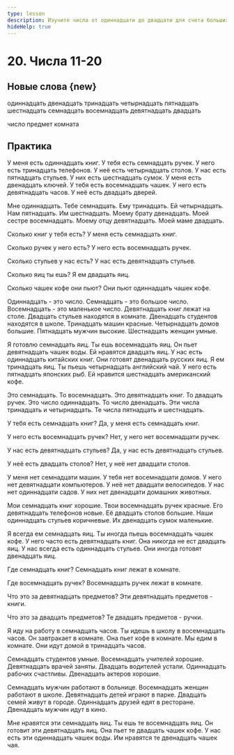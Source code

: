 ```yaml
---
type: lesson
description: Изучите числа от одиннадцати до двадцати для счета больших количеств и разговора о возрасте, времени и количествах в повседневной жизни
hideHelp: true
---
```


# 20. Числа 11-20

## Новые слова {new}

одиннадцать
двенадцать
тринадцать
четырнадцать
пятнадцать
шестнадцать
семнадцать
восемнадцать
девятнадцать
двадцать

число
предмет
комната

## Практика

У меня есть одиннадцать книг.
У тебя есть семнадцать ручек.
У него есть тринадцать телефонов.
У неё есть четырнадцать столов.
У нас есть пятнадцать стульев.
У них есть шестнадцать сумок.
У меня есть двенадцать ключей.
У тебя есть восемнадцать чашек.
У него есть девятнадцать часов.
У неё есть двадцать дверей.

Мне одиннадцать.
Тебе семнадцать.
Ему тринадцать.
Ей четырнадцать.
Нам пятнадцать.
Им шестнадцать.
Моему брату двенадцать.
Моей сестре восемнадцать.
Моему отцу девятнадцать.
Моей маме двадцать.

Сколько книг у тебя есть?
У меня есть семнадцать книг.

Сколько ручек у него есть?
У него есть восемнадцать ручек.

Сколько стульев у нас есть?
У нас есть девятнадцать стульев.

Сколько яиц ты ешь?
Я ем двадцать яиц.

Сколько чашек кофе они пьют?
Они пьют одиннадцать чашек кофе.

Одиннадцать - это число.
Семнадцать - это большое число.
Восемнадцать - это маленькое число.
Девятнадцать книг лежат на столе.
Двадцать стульев находятся в комнате.
Двенадцать студентов находятся в школе.
Тринадцать машин красные.
Четырнадцать домов большие.
Пятнадцать мужчин высокие.
Шестнадцать женщин умные.

Я готовлю семнадцать яиц.
Ты ешь восемнадцать яиц.
Он пьет девятнадцать чашек воды.
Ей нравятся двадцать яиц.
У нас есть одиннадцать китайских книг.
Они готовят двенадцать русских яиц.
Я ем тринадцать яиц.
Ты пьешь четырнадцать английский чай.
У него есть пятнадцать японских рыб.
Ей нравится шестнадцать американский кофе.

Это семнадцать.
То восемнадцать.
Это девятнадцать книг.
То двадцать ручек.
Это число одиннадцать.
То число двенадцать.
Эти числа тринадцать и четырнадцать.
Те числа пятнадцать и шестнадцать.

У тебя есть семнадцать книг?
Да, у меня есть семнадцать книг.

У него есть восемнадцать ручек?
Нет, у него нет восемнадцати ручек.

У нас есть девятнадцать стульев?
Да, у нас есть девятнадцать стульев.

У неё есть двадцать столов?
Нет, у неё нет двадцати столов.

У меня нет семнадцати машин.
У тебя нет восемнадцати домов.
У него нет девятнадцати компьютеров.
У неё нет двадцати велосипедов.
У нас нет одиннадцати садов.
У них нет двенадцати домашних животных.

Мои семнадцать книг хорошие.
Твои восемнадцать ручек красные.
Его девятнадцать телефонов новые.
Её двадцать столов большие.
Наши одиннадцать стульев коричневые.
Их двенадцать сумок маленькие.

Я всегда ем семнадцать яиц.
Ты иногда пьешь восемнадцать чашек кофе.
У него часто есть девятнадцать книг.
Она никогда не ест двадцать яиц.
У нас всегда есть одиннадцать стульев.
Они иногда готовят двенадцать яиц.

Где семнадцать книг?
Семнадцать книг лежат в комнате.

Где восемнадцать ручек?
Восемнадцать ручек лежат в комнате.

Что это за девятнадцать предметов?
Эти девятнадцать предметов - книги.

Что это за двадцать предметов?
Те двадцать предметов - ручки.

Я иду на работу в семнадцать часов.
Ты идешь в школу в восемнадцать часов.
Он завтракает в комнате.
Она пьет кофе в комнате.
Мы едим в комнате.
Они идут домой в тринадцать часов.

Семнадцать студентов умные.
Восемнадцать учителей хорошие.
Девятнадцать врачей заняты.
Двадцать водителей устали.
Одиннадцать рабочих счастливы.
Двенадцать актеров хорошие.

Семнадцать мужчин работают в больнице.
Восемнадцать женщин работают в школе.
Девятнадцать детей играют в парке.
Двадцать семей живут в городе.
Одиннадцать друзей едят в ресторане.
Двенадцать мужчин идут в кино.

Мне нравятся эти семнадцать яиц.
Ты ешь те восемнадцать яиц.
Он готовит эти девятнадцать яиц.
Она пьет те двадцать чашек кофе.
У нас есть эти одиннадцать чашек воды.
Им нравятся те двенадцать чашек чая.
